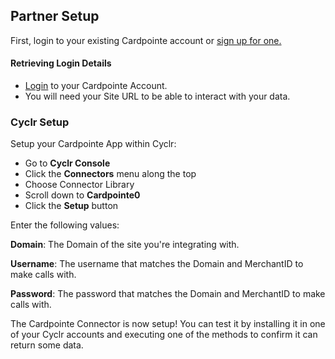 
## Partner Setup

First, login to your existing Cardpointe account or [sign up for one.](https://cardpointe.com/account/registration#/registration)


#### Retrieving Login Details

*   [Login](https://accounts.cardconnect.com/auth/realms/cardconnect/protocol/openid-connect/auth?response_type=code&client_id=cardpointe&redirect_uri=https%3A%2F%2Fcardpointe.com%2Faccount%2Fsso%2Flogin&state=d5709227-41e8-4ae3-8a7d-41ec3bcd8536&login=true&scope=openid) to your Cardpointe Account.
*   You will need your Site URL to be able to interact with your data.

### Cyclr Setup

Setup your Cardpointe App within Cyclr:

*   Go to **Cyclr Console**
*   Click the **Connectors** menu along the top
*   Choose Connector Library
*   Scroll down to **Cardpointe0**
*   Click the **Setup** button

Enter the following values:

**Domain**:  The Domain of the site you're integrating with.

**Username**:  The username that matches the Domain and MerchantID to make calls with.

**Password**:  The password that matches the Domain and MerchantID to make calls with.


The Cardpointe Connector is now setup! You can test it by installing it in one of your Cyclr accounts and executing one of the methods to confirm it can return some data.
